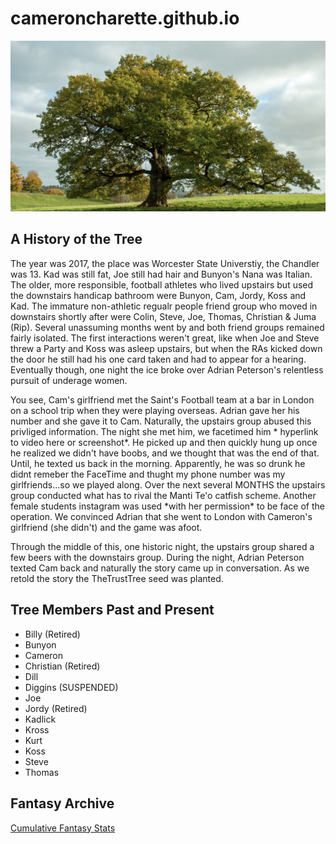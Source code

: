 # cameroncharette.github.io
<main>
  <img src="Screen Shot 2023-12-02 at 9.36.16 AM.png">
  <h2> A History of the Tree</h2>
  <p> The year was 2017, the place was Worcester State Universtiy, the Chandler was 13. Kad was still fat, Joe still had hair and Bunyon's Nana was Italian. The older, more responsible, football athletes who lived upstairs but used the downstairs handicap bathroom were Bunyon, Cam, Jordy, Koss and Kad. The immature non-athletic regualr people friend group who moved in downstairs shortly after were Colin, Steve, Joe, Thomas, Christian & Juma (Rip). Several unassuming months went by and both friend groups remained fairly isolated. The first interactions weren't great, like when Joe and Steve threw a Party and Koss was asleep upstairs, but when the RAs kicked down the door he still had his one card taken and had to appear for a hearing. Eventually though, one night the ice broke over Adrian Peterson's relentless pursuit of underage women. </p>    
<p>You see, Cam's girlfriend met the Saint's Football team at a bar in London on a school trip when they were playing overseas. Adrian gave her his number and she gave it to Cam. Naturally, the upstairs group abused this privliged information. The night she met him, we facetimed him * hyperlink to video here or screenshot*. He picked up and then quickly hung up once he realized we didn't have boobs, and we thought that was the end of that. Until, he texted us back in the morning. Apparently, he was so drunk he didnt remeber the FaceTime and thught my phone number was my girlfriends...so we played along. Over the next several MONTHS the upstairs group conducted what has to rival the Manti Te'o catfish scheme. Another female students instagram was used *with her permission* to be face of the operation. We convinced Adrian that she went to London with Cameron's girlfriend (she didn't) and the game was afoot.</p>
<p>Through the middle of this, one historic night, the upstairs group shared a few beers with the downstairs group. During the night, Adrian Peterson texted Cam back and naturally the story came up in conversation. As we retold the story the TheTrustTree seed was planted. </p>
</main>
<section>
  <h2> Tree Members Past and Present</h2>
  <ul> 
    <li> Billy (Retired)</li>
    <li> Bunyon </li>
    <li> Cameron </li>
    <li> Christian (Retired)</li>
    <li> Dill </li>
    <li> Diggins (SUSPENDED)</li>
    <li> Joe </li>
    <li> Jordy (Retired)</li>
    <li> Kadlick</li>
    <li> Kross </li>
    <li> Kurt </li>
    <li> Koss </li>
    <li> Steve</li>
    <li> Thomas</li>
  </ul>
</section>
<h2> Fantasy Archive</h2>
<a href="https://docs.google.com/spreadsheets/d/1-kzSt8qtVU4nxO0wFAJZpjzQPoG0neIFbVjJTjcr4l0/edit?pli=1#gid=0"> Cumulative Fantasy Stats </a>

